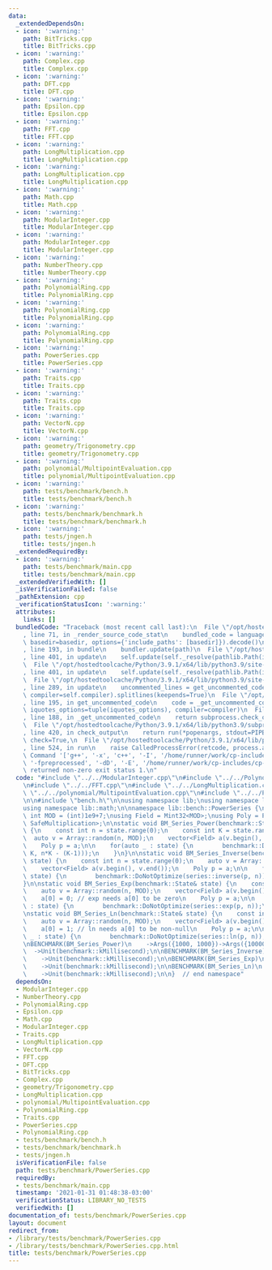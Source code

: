 ```yaml
---
data:
  _extendedDependsOn:
  - icon: ':warning:'
    path: BitTricks.cpp
    title: BitTricks.cpp
  - icon: ':warning:'
    path: Complex.cpp
    title: Complex.cpp
  - icon: ':warning:'
    path: DFT.cpp
    title: DFT.cpp
  - icon: ':warning:'
    path: Epsilon.cpp
    title: Epsilon.cpp
  - icon: ':warning:'
    path: FFT.cpp
    title: FFT.cpp
  - icon: ':warning:'
    path: LongMultiplication.cpp
    title: LongMultiplication.cpp
  - icon: ':warning:'
    path: LongMultiplication.cpp
    title: LongMultiplication.cpp
  - icon: ':warning:'
    path: Math.cpp
    title: Math.cpp
  - icon: ':warning:'
    path: ModularInteger.cpp
    title: ModularInteger.cpp
  - icon: ':warning:'
    path: ModularInteger.cpp
    title: ModularInteger.cpp
  - icon: ':warning:'
    path: NumberTheory.cpp
    title: NumberTheory.cpp
  - icon: ':warning:'
    path: PolynomialRing.cpp
    title: PolynomialRing.cpp
  - icon: ':warning:'
    path: PolynomialRing.cpp
    title: PolynomialRing.cpp
  - icon: ':warning:'
    path: PolynomialRing.cpp
    title: PolynomialRing.cpp
  - icon: ':warning:'
    path: PowerSeries.cpp
    title: PowerSeries.cpp
  - icon: ':warning:'
    path: Traits.cpp
    title: Traits.cpp
  - icon: ':warning:'
    path: Traits.cpp
    title: Traits.cpp
  - icon: ':warning:'
    path: VectorN.cpp
    title: VectorN.cpp
  - icon: ':warning:'
    path: geometry/Trigonometry.cpp
    title: geometry/Trigonometry.cpp
  - icon: ':warning:'
    path: polynomial/MultipointEvaluation.cpp
    title: polynomial/MultipointEvaluation.cpp
  - icon: ':warning:'
    path: tests/benchmark/bench.h
    title: tests/benchmark/bench.h
  - icon: ':warning:'
    path: tests/benchmark/benchmark.h
    title: tests/benchmark/benchmark.h
  - icon: ':warning:'
    path: tests/jngen.h
    title: tests/jngen.h
  _extendedRequiredBy:
  - icon: ':warning:'
    path: tests/benchmark/main.cpp
    title: tests/benchmark/main.cpp
  _extendedVerifiedWith: []
  _isVerificationFailed: false
  _pathExtension: cpp
  _verificationStatusIcon: ':warning:'
  attributes:
    links: []
  bundledCode: "Traceback (most recent call last):\n  File \"/opt/hostedtoolcache/Python/3.9.1/x64/lib/python3.9/site-packages/onlinejudge_verify/documentation/build.py\"\
    , line 71, in _render_source_code_stat\n    bundled_code = language.bundle(stat.path,\
    \ basedir=basedir, options={'include_paths': [basedir]}).decode()\n  File \"/opt/hostedtoolcache/Python/3.9.1/x64/lib/python3.9/site-packages/onlinejudge_verify/languages/cplusplus.py\"\
    , line 193, in bundle\n    bundler.update(path)\n  File \"/opt/hostedtoolcache/Python/3.9.1/x64/lib/python3.9/site-packages/onlinejudge_verify/languages/cplusplus_bundle.py\"\
    , line 401, in update\n    self.update(self._resolve(pathlib.Path(included), included_from=path))\n\
    \  File \"/opt/hostedtoolcache/Python/3.9.1/x64/lib/python3.9/site-packages/onlinejudge_verify/languages/cplusplus_bundle.py\"\
    , line 401, in update\n    self.update(self._resolve(pathlib.Path(included), included_from=path))\n\
    \  File \"/opt/hostedtoolcache/Python/3.9.1/x64/lib/python3.9/site-packages/onlinejudge_verify/languages/cplusplus_bundle.py\"\
    , line 289, in update\n    uncommented_lines = get_uncommented_code(path, iquotes=self.iquotes,\
    \ compiler=self.compiler).splitlines(keepends=True)\n  File \"/opt/hostedtoolcache/Python/3.9.1/x64/lib/python3.9/site-packages/onlinejudge_verify/languages/cplusplus_bundle.py\"\
    , line 195, in get_uncommented_code\n    code = _get_uncommented_code(path.resolve(),\
    \ iquotes_options=tuple(iquotes_options), compiler=compiler)\n  File \"/opt/hostedtoolcache/Python/3.9.1/x64/lib/python3.9/site-packages/onlinejudge_verify/languages/cplusplus_bundle.py\"\
    , line 188, in _get_uncommented_code\n    return subprocess.check_output(command)\n\
    \  File \"/opt/hostedtoolcache/Python/3.9.1/x64/lib/python3.9/subprocess.py\"\
    , line 420, in check_output\n    return run(*popenargs, stdout=PIPE, timeout=timeout,\
    \ check=True,\n  File \"/opt/hostedtoolcache/Python/3.9.1/x64/lib/python3.9/subprocess.py\"\
    , line 524, in run\n    raise CalledProcessError(retcode, process.args,\nsubprocess.CalledProcessError:\
    \ Command '['g++', '-x', 'c++', '-I', '/home/runner/work/cp-includes/cp-includes',\
    \ '-fpreprocessed', '-dD', '-E', '/home/runner/work/cp-includes/cp-includes/tests/benchmark/benchmark.h']'\
    \ returned non-zero exit status 1.\n"
  code: "#include \"../../ModularInteger.cpp\"\n#include \"../../PolynomialRing.cpp\"\
    \n#include \"../../FFT.cpp\"\n#include \"../../LongMultiplication.cpp\"\n#include\
    \ \"../../polynomial/MultipointEvaluation.cpp\"\n#include \"../../PowerSeries.cpp\"\
    \n\n#include \"bench.h\"\n\nusing namespace lib;\nusing namespace lib::linalg;\n\
    using namespace lib::math;\n\nnamespace lib::bench::PowerSeries {\n\nconst static\
    \ int MOD = (int)1e9+7;\nusing Field = Mint32<MOD>;\nusing Poly = Polynomial<Field,\
    \ SafeMultiplication>;\n\nstatic void BM_Series_Power(benchmark::State& state)\
    \ {\n    const int n = state.range(0);\n    const int K = state.range(1);\n  \
    \  auto v = Array::random(n, MOD);\n    vector<Field> a(v.begin(), v.end());\n\
    \    Poly p = a;\n\n    for(auto _ : state) {\n        benchmark::DoNotOptimize(series::power(p,\
    \ K, n*K - (K-1)));\n    }\n}\n\nstatic void BM_Series_Inverse(benchmark::State&\
    \ state) {\n    const int n = state.range(0);\n    auto v = Array::random(n, MOD);\n\
    \    vector<Field> a(v.begin(), v.end());\n    Poly p = a;\n\n    for(auto _ :\
    \ state) {\n        benchmark::DoNotOptimize(series::inverse(p, n));\n    }\n\
    }\n\nstatic void BM_Series_Exp(benchmark::State& state) {\n    const int n = state.range(0);\n\
    \    auto v = Array::random(n, MOD);\n    vector<Field> a(v.begin(), v.end());\n\
    \    a[0] = 0; // exp needs a[0] to be zero\n    Poly p = a;\n\n    for(auto _\
    \ : state) {\n        benchmark::DoNotOptimize(series::exp(p, n));\n    }\n}\n\
    \nstatic void BM_Series_Ln(benchmark::State& state) {\n    const int n = state.range(0);\n\
    \    auto v = Array::random(n, MOD);\n    vector<Field> a(v.begin(), v.end());\n\
    \    a[0] = 1; // ln needs a[0] to be non-null\n    Poly p = a;\n\n    for(auto\
    \ _ : state) {\n        benchmark::DoNotOptimize(series::ln(p, n));\n    }\n}\n\
    \nBENCHMARK(BM_Series_Power)\n    ->Args({1000, 1000})->Args({10000, 20})\n  \
    \  ->Unit(benchmark::kMillisecond);\n\nBENCHMARK(BM_Series_Inverse)\n    ->Arg(1000)->Arg((int)1e5)\n\
    \    ->Unit(benchmark::kMillisecond);\n\nBENCHMARK(BM_Series_Exp)\n    ->Arg((int)1e5)\n\
    \    ->Unit(benchmark::kMillisecond);\n\nBENCHMARK(BM_Series_Ln)\n    ->Arg((int)1e5)\n\
    \    ->Unit(benchmark::kMillisecond);\n\n}  // end namespace"
  dependsOn:
  - ModularInteger.cpp
  - NumberTheory.cpp
  - PolynomialRing.cpp
  - Epsilon.cpp
  - Math.cpp
  - ModularInteger.cpp
  - Traits.cpp
  - LongMultiplication.cpp
  - VectorN.cpp
  - FFT.cpp
  - DFT.cpp
  - BitTricks.cpp
  - Complex.cpp
  - geometry/Trigonometry.cpp
  - LongMultiplication.cpp
  - polynomial/MultipointEvaluation.cpp
  - PolynomialRing.cpp
  - Traits.cpp
  - PowerSeries.cpp
  - PolynomialRing.cpp
  - tests/benchmark/bench.h
  - tests/benchmark/benchmark.h
  - tests/jngen.h
  isVerificationFile: false
  path: tests/benchmark/PowerSeries.cpp
  requiredBy:
  - tests/benchmark/main.cpp
  timestamp: '2021-01-31 01:48:38-03:00'
  verificationStatus: LIBRARY_NO_TESTS
  verifiedWith: []
documentation_of: tests/benchmark/PowerSeries.cpp
layout: document
redirect_from:
- /library/tests/benchmark/PowerSeries.cpp
- /library/tests/benchmark/PowerSeries.cpp.html
title: tests/benchmark/PowerSeries.cpp
---
```

